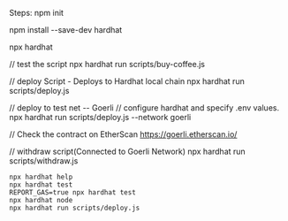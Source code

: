 Steps:
npm init

npm install --save-dev hardhat

npx hardhat

// test the script
npx hardhat run scripts/buy-coffee.js

// deploy Script - Deploys to Hardhat local chain
npx hardhat run scripts/deploy.js

// deploy to test net -- Goerli
// configure hardhat and specify .env values.
npx hardhat run scripts/deploy.js --network goerli

// Check the contract on EtherScan
https://goerli.etherscan.io/

// withdraw script(Connected to Goerli Network)
npx hardhat run scripts/withdraw.js


```shell
npx hardhat help
npx hardhat test
REPORT_GAS=true npx hardhat test
npx hardhat node
npx hardhat run scripts/deploy.js
```